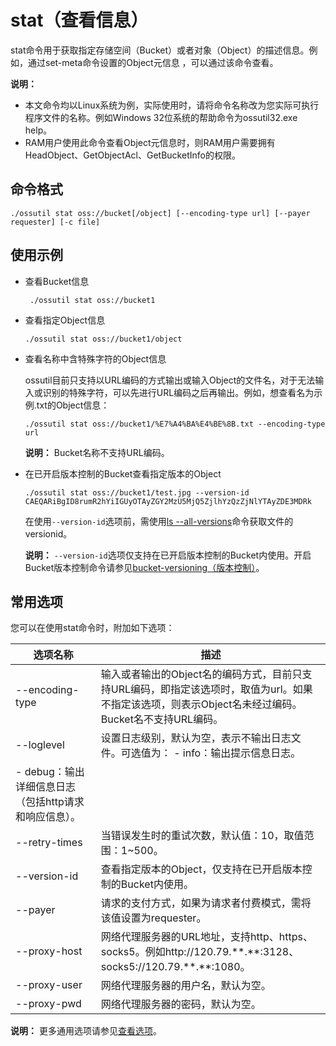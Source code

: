 # stat（查看信息）

stat命令用于获取指定存储空间（Bucket）或者对象（Object）的描述信息。例如，通过set-meta命令设置的Object元信息 ，可以通过该命令查看。

**说明：**

-   本文命令均以Linux系统为例，实际使用时，请将命令名称改为您实际可执行程序文件的名称。例如Windows 32位系统的帮助命令为ossutil32.exe help。
-   RAM用户使用此命令查看Object元信息时，则RAM用户需要拥有HeadObject、GetObjectAcl、GetBucketInfo的权限。

## 命令格式

```
./ossutil stat oss://bucket[/object] [--encoding-type url] [--payer requester] [-c file]
```

## 使用示例

-   查看Bucket信息

    ```
     ./ossutil stat oss://bucket1
    ```

-   查看指定Object信息

    ```
    ./ossutil stat oss://bucket1/object
    ```

-   查看名称中含特殊字符的Object信息

    ossutil目前只支持以URL编码的方式输出或输入Object的文件名，对于无法输入或识别的特殊字符，可以先进行URL编码之后再输出。例如，想查看名为示例.txt的Object信息：

    ```
    ./ossutil stat oss://bucket1/%E7%A4%BA%E4%BE%8B.txt --encoding-type url
    ```

    **说明：** Bucket名称不支持URL编码。

-   在已开启版本控制的Bucket查看指定版本的Object

    ```
    ./ossutil stat oss://bucket1/test.jpg --version-id  CAEQARiBgID8rumR2hYiIGUyOTAyZGY2MzU5MjQ5ZjlhYzQzZjNlYTAyZDE3MDRk
    ```

    在使用`--version-id`选项前，需使用[ls --all-versions](/cn.zh-CN/常用工具/命令行工具ossutil/常用命令/ls（列举）.md)命令获取文件的versionid。

    **说明：** `--version-id`选项仅支持在已开启版本控制的Bucket内使用。开启Bucket版本控制命令请参见[bucket-versioning（版本控制）](/cn.zh-CN/常用工具/命令行工具ossutil/常用命令/bucket-versioning（版本控制）.md)。


## 常用选项

您可以在使用stat命令时，附加如下选项：

|选项名称|描述|
|----|--|
|--encoding-type|输入或者输出的Object名的编码方式，目前只支持URL编码，即指定该选项时，取值为url。如果不指定该选项，则表示Object名未经过编码。Bucket名不支持URL编码。|
|--loglevel|设置日志级别，默认为空，表示不输出日志文件。可选值为： -   info：输出提示信息日志。
-   debug：输出详细信息日志（包括http请求和响应信息）。 |
|--retry-times|当错误发生时的重试次数，默认值：10，取值范围：1~500。|
|--version-id|查看指定版本的Object，仅支持在已开启版本控制的Bucket内使用。|
|--payer|请求的支付方式，如果为请求者付费模式，需将该值设置为requester。|
|--proxy-host|网络代理服务器的URL地址，支持http、https、socks5。例如http://120.79.\*\*.\*\*:3128、 socks5://120.79.\*\*.\*\*:1080。|
|--proxy-user|网络代理服务器的用户名，默认为空。|
|--proxy-pwd|网络代理服务器的密码，默认为空。|

**说明：** 更多通用选项请参见[查看选项](/cn.zh-CN/常用工具/命令行工具ossutil/查看选项.md)。

